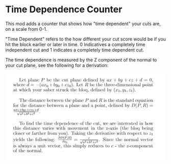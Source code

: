# Time Dependence Counter

This mod adds a counter that shows how "time dependent" your cuts are, on a scale from 0-1. 

"Time Dependent" refers to the how different your cut score would be if you hit the block earlier or later in time. 0 Indicatives a completely time independent cut and 1 indicates a completely time dependent cut.

The time dependence is measured by the Z component of the normal to your cut plane, see the following for a derivation:

![Proof](/Images/proof.png)

